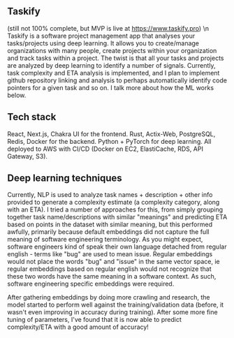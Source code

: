 ## Taskify

(still not 100% complete, but MVP is live at https://www.taskify.pro) \n
Taskify is a software project management app that analyses your tasks/projects using deep learning. It allows you to create/manage organizations with many people, create projects within your organization and track tasks within a project. The twist is that all your tasks and projects are analyzed by deep learning to identify a number of signals. Currently, task complexity and ETA analysis is implemented, and I plan to implement github repository linking and analysis to perhaps automatically identify code pointers for a given task and so on. I talk more about how the ML works below.

## Tech stack
React, Next.js, Chakra UI for the frontend. Rust, Actix-Web, PostgreSQL, Redis, Docker for the backend. Python + PyTorch for deep learning. All deployed to AWS with CI/CD (Docker on EC2, ElastiCache, RDS, API Gateway, S3).

## Deep learning techniques
Currently, NLP is used to analyze task names + description + other info provided to generate a complexity estimate (a complexity category, along with an ETA). I tried a number of approaches for this, from simply grouping together task name/descriptions with similar "meanings" and predicting ETA based on points in the dataset with similar meaning, but this performed awfully, primarily because default embeddings did not capture the full meaning of software engineering terminology. As you might expect, software engineers kind of speak their own language detached from regular english - terms like "bug" are used to mean issue. Regular embeddings would not place the words "bug" and "issue" in the same vector space, ie regular embeddings based on regular english would not recognize that these two words have the same meaning in a software context. As such, software engineering specific embeddings were required.

After gathering embeddings by doing more crawling and research, the model started to perform well against the training/validation data (before, it wasn't even improving in accuracy during training). After some more fine tuning of parameters, I've found that it is now able to predict complexity/ETA with a good amount of accuracy!

